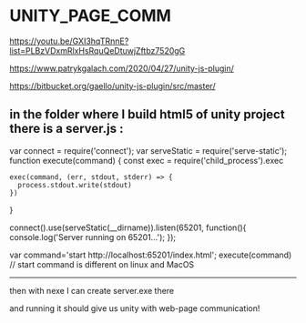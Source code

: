 # UNITY_PAGE_COMM

https://youtu.be/GXI3hqTRnnE?list=PLBzVDxmRlxHsRquQeDtuwjZftbz7520gG

https://www.patrykgalach.com/2020/04/27/unity-js-plugin/

https://bitbucket.org/gaello/unity-js-plugin/src/master/

in the folder where I build html5 of unity project there is a server.js :
----------------------------------------------------------------
var connect = require('connect');
var serveStatic = require('serve-static');
function execute(command) {
    const exec = require('child_process').exec
  
    exec(command, (err, stdout, stderr) => {
      process.stdout.write(stdout)
    })
}
  

connect().use(serveStatic(__dirname)).listen(65201, function(){
    console.log('Server running on 65201...');
});

var command='start http://localhost:65201/index.html';
execute(command) // start command is different on linux and MacOS

----------------------------------------------------------------



then with nexe I can create server.exe there

and running it should give us unity with web-page communication!




